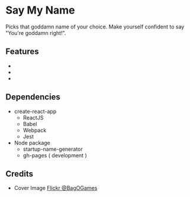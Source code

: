 # Say My Name

Picks that goddamn name of your choice.
Make yourself confident to say "You're goddamn right!".

## Features

-
-
-

## Dependencies

-   create-react-app
    -   ReactJS
    -   Babel
    -   Webpack
    -   Jest
-   Node package
    -   startup-name-generator
    -   gh-pages ( development )

## Credits

-   Cover Image [Flickr @BagOGames](https://www.flickr.com/photos/bagogames)
